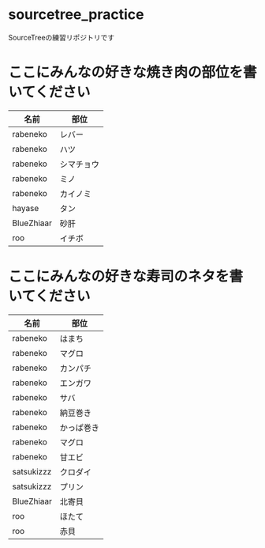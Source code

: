 # sourcetree_practice
SourceTreeの練習リポジトリです

# ここにみんなの好きな焼き肉の部位を書いてください

| 名前 | 部位 |
| ---- | ---- |
| rabeneko | レバー |
| rabeneko | ハツ |
| rabeneko | シマチョウ |
| rabeneko | ミノ |
| rabeneko | カイノミ |
| hayase | タン |
| BlueZhiaar | 砂肝 |
| roo | イチボ |

# ここにみんなの好きな寿司のネタを書いてください

| 名前 | 部位 |
| ---- | ---- |
| rabeneko | はまち |
| rabeneko | マグロ |
| rabeneko | カンパチ |
| rabeneko | エンガワ |
| rabeneko | サバ |
| rabeneko | 納豆巻き |
| rabeneko | かっぱ巻き |
| rabeneko | マグロ |
| rabeneko | 甘エビ |
| satsukizzz | クロダイ |
| satsukizzz | プリン |
| BlueZhiaar | 北寄貝 |
| roo | ほたて |
| roo | 赤貝 |

